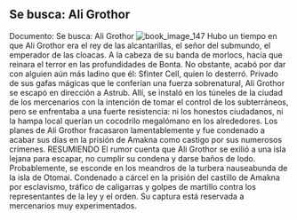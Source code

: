 ## Se busca: Ali Grothor
Documento: Se busca: Ali Grothor
![book_image_147](https://media.discordapp.net/attachments/1105643336989159555/1105647674545418381/147.jpg)
Hubo un tiempo en que Ali Grothor era el rey de las alcantarillas, el señor del submundo, el emperador de las cloacas. A la cabeza de su banda de morlocs, hacía que reinara el terror en las profundidades de Bonta. No obstante, acabó por dar con alguien aún más ladino que él: Sfinter Cell, quien lo desterró. Privado de sus gafas mágicas que le conferían una fuerza sobrenatural, Ali Grothor se escapó en dirección a Astrub. Allí, se instaló en los túneles de la ciudad de los mercenarios con la intención de tomar el control de los subterráneos, pero se enfrentaba a una fuerte resistencia: ni los honestos ciudadanos, ni la hampa local querían un cocodrilo megalómano en los alrededores. Los planes de Ali Grothor fracasaron lamentablemente y fue condenado a acabar sus días en la prisión de Amakna como castigo por sus numerosos crímenes.
RESUMIENDO
El rumor cuenta que Ali Grothor se exilió a una isla lejana para escapar, no cumplir su condena y darse baños de lodo. Probablemente, se esconde en los meandros de la turbera nauseabunda de la isla de Otomai.
Condenado a cárcel en la prisión del castillo de Amakna por esclavismo, tráfico de caligarras y golpes de martillo contra los representantes de la ley y el orden.
Su captura está reservada a mercenarios muy experimentados.

